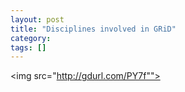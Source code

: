 ```yaml
---
layout: post
title: "Disciplines involved in GRiD"
category: 
tags: []
---
```


<img src="http://gdurl.com/PY7f"">


